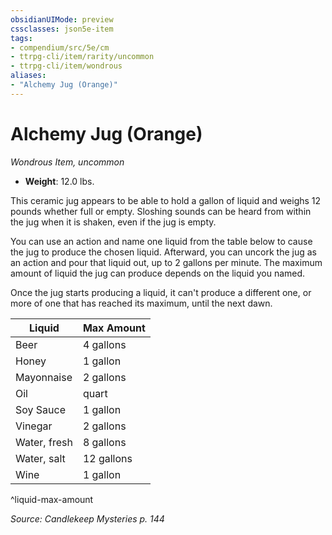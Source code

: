 ```yaml
---
obsidianUIMode: preview
cssclasses: json5e-item
tags:
- compendium/src/5e/cm
- ttrpg-cli/item/rarity/uncommon
- ttrpg-cli/item/wondrous
aliases: 
- "Alchemy Jug (Orange)"
---
```

# Alchemy Jug (Orange)
*Wondrous Item, uncommon*  

- **Weight**: 12.0 lbs.

This ceramic jug appears to be able to hold a gallon of liquid and weighs 12 pounds whether full or empty. Sloshing sounds can be heard from within the jug when it is shaken, even if the jug is empty.

You can use an action and name one liquid from the table below to cause the jug to produce the chosen liquid. Afterward, you can uncork the jug as an action and pour that liquid out, up to 2 gallons per minute. The maximum amount of liquid the jug can produce depends on the liquid you named.

Once the jug starts producing a liquid, it can't produce a different one, or more of one that has reached its maximum, until the next dawn.

| Liquid | Max Amount |
|--------|------------|
| Beer | 4 gallons |
| Honey | 1 gallon |
| Mayonnaise | 2 gallons |
| Oil | quart |
| Soy Sauce | 1 gallon |
| Vinegar | 2 gallons |
| Water, fresh | 8 gallons |
| Water, salt | 12 gallons |
| Wine | 1 gallon |
^liquid-max-amount

*Source: Candlekeep Mysteries p. 144*